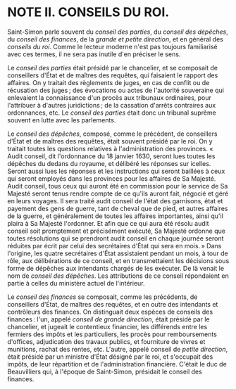 # NOTE II. CONSEILS DU ROI.

Saint-Simon parle souvent du *conseil des parties*, du *conseil des dépêches*,
du *conseil des finances*, de la *grande et petite direction*, et en général
des *conseils du roi*. Comme le lecteur moderne n'est pas toujours familiarisé
avec ces termes, il ne sera pas inutile d'en préciser le sens.

Le *conseil des parties* était présidé par le chancelier, et se composait de
conseillers d'État et de maîtres des requêtes, qui faisaient le rapport des
affaires. On y traitait des règlements de juges, en cas de conflit ou de
récusation des juges ; des évocations ou actes de l'autorité souveraine qui
enlevaient la connaissance d'un procès aux tribunaux ordinaires, pour
l'attribuer à d'autres juridictions ; de la cassation d'arrêts contraires aux
ordonnances, etc. Le *conseil des parties* était donc un tribunal suprême
souvent en lutte avec les parlements.

Le *conseil des dépêches*, composé, comme le précédent, de conseillers d'État
et de maîtres des requêtes, était souvent présidé par le roi. On y traitait
toutes les questions relatives à l'administration des provinces. « Audit
conseil, dit l'ordonnance du 18 janvier 1630, seront lues toutes les dépêches
du dedans du royaume, et délibéré les réponses sur icelles. Seront aussi lues
les réponses et les instructions qui seront baillées à ceux qui seront
employés dans les provinces pour les affaires de Sa Majesté. Audit conseil,
tous ceux qui auront été en commission pour le service de Sa Majesté seront
tenus rendre compte de ce qu'ils auront fait, négocié et géré en leurs
voyages. Il sera traité audit conseil de l'état des garnisons, état et
payement des gens de guerre, tant de cheval que de pied, et autres affaires de
la guerre, et généralement de toutes les affaires importantes, ainsi qu'il
plaira à Sa Majesté l'ordonner. Et afin que ce qui aura été résolu audit
conseil soit promptement et précisément exécuté, Sa Majesté ordonne que toutes
résolutions qui se prendront audit conseil en chaque journée seront réduites
par écrit par celui des secrétaires d'État qui sera en mois. » Dans l'origine,
les quatre secrétaires d'État assistaient pendant un mois, à tour de rôle, aux
délibérations de ce conseil, et en transmettaient les décisions sous forme de
dépêches aux intendants chargés de les exécuter. De là venait le nom de
*conseil des dépêches*. Les attributions de ce conseil répondaient en partie
à celles du ministère actuel de l'intérieur.

Le *conseil des finances* se composait, comme les précédents, de conseillers
d'État, de maîtres des requêtes, et en outre des intendants et contrôleurs des
finances. On distinguait deux espèces de conseils des finances : l'un, appelé
*conseil de grande direction*, était présidé par le chancelier, et jugeait le
contentieux financier, les différends entre les fermiers des impôts et les
particuliers, les procès pour remboursements d'offices, adjudication des
travaux publics, et fourniture de vivres et munitions, rachat des rentes, etc.
L'autre, appelé conseil de *petite direction*, était présidé par un ministre
d'État désigné par le roi, et s'occupait des impôts, de leur répartition et de
l'administration financière. C'était le duc de Beauvilliers qui, à l'époque de
Saint-Simon, présidait le conseil des finances.
